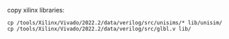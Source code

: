 copy xilinx libraries:
```
cp /tools/Xilinx/Vivado/2022.2/data/verilog/src/unisims/* lib/unisim/
cp /tools/Xilinx/Vivado/2022.2/data/verilog/src/glbl.v lib/
```
